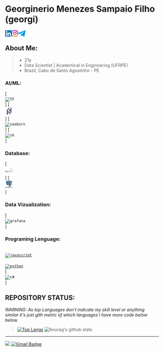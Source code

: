 # Georginerio Menezes Sampaio Filho (georgi) 
<a href="https://www.linkedin.com/in/georginerio-sampaio-314b131b1/">
  <img align="left" alt="GS | Linkedin" width="21px" src="https://github.com/rycky5/rycky5/blob/main/assets/linkedin.svg" />
<a href="https://www.instagram.com/georgi_msam/">
  <img align="left" alt="GS | Instagram" width="21px" src="https://github.com/rycky5/rycky5/blob/main/assets/instagram.svg" />
</a>
<a href="">
  <img align="left" alt="GS | Telegram" height="21px" src="https://github.com/rycky5/rycky5/blob/main/assets/Telegram.png" />
</a>
<br>

## About Me:

> * 21y
> * Data Scientist | Academical in Enginnering (UFRPE)
> * Brazil, Cabo de Santo Agostinho - PE
  
### AI/ML:
[<code>
<img alt="TF" width="26px" src="https://www.vectorlogo.zone/logos/tensorflow/tensorflow-icon.svg">
</code>]
[<code>
<img alt="pandas" width="26px" src="https://raw.githubusercontent.com/devicons/devicon/2ae2a900d2f041da66e950e4d48052658d850630/icons/pandas/pandas-original.svg">
</code>]
[<code>
<img alt="seaborn" width="26px" src="https://seaborn.pydata.org/_images/logo-mark-lightbg.svg">
</code>]
[<code>
<img alt="sk" width="26px" src="https://upload.wikimedia.org/wikipedia/commons/0/05/Scikit_learn_logo_small.svg">
</code>]
### Database:
[<code>
<img alt="mysql" width="26px" src="https://raw.githubusercontent.com/devicons/devicon/master/icons/mysql/mysql-original-wordmark.svg">
</code>]
[<code>
<img alt="pg" width="26px" src="https://raw.githubusercontent.com/devicons/devicon/master/icons/postgresql/postgresql-original-wordmark.svg">
</code>]
### Data Vizualization:
[<code>
<img alt="grafana" width="26px" src="https://www.vectorlogo.zone/logos/grafana/grafana-icon.svg">
</code>]
### Programing Lenguage:
[<code>
<img alt="javascript" width="26px" src="https://img.icons8.com/color/240/000000/javascript.png" />
</code>](https://developer.mozilla.org/en-US/docs/Web/JavaScript)
[<code>
<img alt="python" width="26px" src="https://img.icons8.com/color/240/000000/python.png">
</code>](https://www.python.org/)
[<code>
<img alt="c#" width="26px" src="https://img.icons8.com/color/344/c-sharp-logo.png">
</code>]
<br />

## REPOSITORY STATUS:
*WARNING: As top Languages ​​don't indicate my skill level or anything similar it's just gith metric of which languages ​​I have more code below below.*

> [![Top Langs](https://github-readme-stats.vercel.app/api/top-langs/?username=sam-menezes&theme=vision-friendly-dark)](https://github.com/anuraghazra/github-readme-stats) ![Anurag's github stats](https://github-readme-stats.vercel.app/api?username=sam-menezes&show_icons=true&theme=chartreuse-dark)


---
<img src="https://visitor-badge.laobi.icu/badge?page_id=sam-menezes"/>   [![Gmail Badge](https://img.shields.io/badge/-georgineriosampaio@gmail.com-c14438?style=flat-square&logo=Gmail&logoColor=white&link=mailto:georgineriosampaio@gmail.com)](mailto:georgineriosampaio@gmail.com)

